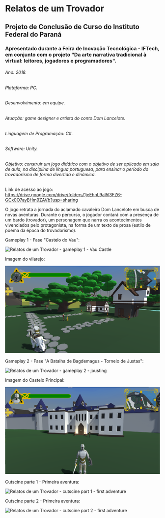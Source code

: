 # Relatos de um Trovador
## Projeto de Conclusão de Curso do Instituto Federal do Paraná
### Apresentado durante a Feira de Inovação Tecnológica - IFTech, em conjunto com o projeto "Da arte narrativa tradicional à virtual: leitores, jogadores e programadores".
###### Ano: 2018.
###### Plataforma: PC.
###### Desenvolvimento: em equipe.
###### Atuação: game designer e artista do conto Dom Lancelote.
###### Linguagem de Programação: C#.
###### Software: Unity.
###### Objetivo: construir um jogo didático com o objetivo de ser aplicado em sala de aula, na disciplina de língua portuguesa, para ensinar o período do trovadorismo de forma divertida e dinâmica.

Link de acesso ao jogo: https://drive.google.com/drive/folders/1jeEhnL9aI5l3FZ6-GCx0O7ayBHm9ZAVb?usp=sharing

O jogo retrata a jornada do aclamado cavaleiro Dom Lancelote em busca de novas aventuras. Durante o percurso, o jogador contará com a presença de um bardo (trovador), um personagem que narra os acontecimentos vivenciados pelo protagonista, na forma de um texto de prosa (estilo de poema da época do trovadorismo).

Gameplay 1 - Fase "Castelo do Vau":

![Relatos de um Trovador - gameplay 1 - Vau Castle](https://github.com/abressam/relatos-de-um-trovador/blob/main/castle_gameplay.gif)

Imagem do vilarejo:

![Relatos de um Trovador - img village](https://github.com/abressam/relatos-de-um-trovador/blob/main/img2_village.png)

Gameplay 2 - Fase "A Batalha de Bagdemagus - Torneio de Justas":

![Relatos de um Trovador - gameplay 2 - jousting](https://github.com/abressam/relatos-de-um-trovador/blob/main/justas_game.gif)

Imagem do Castelo Principal:

![Relatos de um Trovador - img first castle](https://github.com/abressam/relatos-de-um-trovador/blob/main/img1_castle.png)

Cutscine parte 1 - Primeira aventura:

![Relatos de um Trovador - cutscine part 1 - first adventure](https://github.com/abressam/relatos-de-um-trovador/blob/main/begin_cutscine.gif)


Cutscine parte 2 - Primeira aventura:

![Relatos de um Trovador - cutscine part 2 - first adventure](https://github.com/abressam/relatos-de-um-trovador/blob/main/battle_cutscene.gif)
